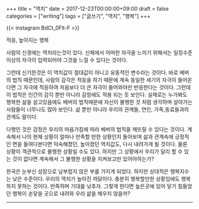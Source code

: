 +++
title = "역치"
date = 2017-12-23T00:00:00+09:00
draft = false
categories = ["writing"]
tags = ["글쓰기", "역치", "행복"]
+++

{{< instagram BdCt_0Flt-F >}}

적응, 높아지는 행복

사람의 신경에는 역치라는것이 있다.
신체에서 어떠한 자극을 느끼기 위해서는 일정수준 이상의 자극이 입력되어야 그것을 느낄 수 있다는 것이다.

그런데 신기한것은 이 역치값이 절대값이 아니고 유동적인 변수라는 것이다.
바로 베버의 법칙 때문인데, 사람의 감각은 적응을 하기 때문에 계속 동일한 세기의 자극이 들어온다면 그 자극에 적응하여 처음보다 더 큰 자극이 들어와야만 반응한다는 것이다.
그런데 이 법칙은 인간의 감각 뿐만 아니라 감정에도 적용 되는 듯 보인다. 실제로는 누가봐도 행복한 삶을 살고있음에도 베버의 법칙때문에 자신이 불행한 것 처럼 생각하며 살아가는 사람들이 너무나도 많아 보인다. 삶 뿐만 아니라 우리의 관계들, 연인, 가족,동료들과의 관계도 말이다.

다행인 것은 감정은 우리의 마음가짐에 따라 베버의 법칙을 깨뜨릴 수 있다는 것이다. 계속해서 나의 현재 상황이 얼마나 만족할 만한 상황인지 돌아보며 삶과 관계속에 긍정적인 면을 들여다본다면 익숙해졌던, 높아졌던 역치값도, 다시 내려가게 될 것이다.
물론 상황이 객관적으로 불행한 상황일 수도 있다. 하지만 그 상황에서 우리가 달리 할 수 있는 것이 없다면 계속해서 그 불행한 상황을 지켜보고만 있어야하는가?

한국은 눈부신 성장으로 남부럽지 않은 부를 가지게 되었다. 하지만 상대적은 행복지수는 낮은 수준이다. 우리의 역치가 높아진 까닭이다. 충분히 행복할만한 상황임에도 행복하지 못하는 것이다. 만족하며 기대를 낮추자.
그렇게 한다면 높은곳에 있어 닿기 힘들었던 행복이 손닿을 곳으로 내려와 우리 삶을 채우지 않을까?

---
